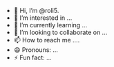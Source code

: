 - 👋 Hi, I’m @roli5.
- 👀 I’m interested in ...
- 🌱 I’m currently learning ...
- 💞️ I’m looking to collaborate on ...
- 📫 How to reach me ....
- 😄 Pronouns: ...
- ⚡ Fun fact: ...

<!---
roli5/roli5 is a ✨ special ✨ repository because its `README.md` (this file) appears on your GitHub profile.
You can click the Preview link to take a look at your changes.
--->
